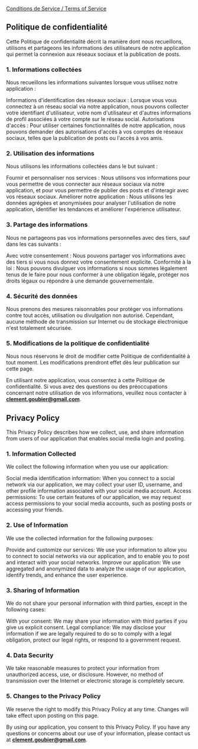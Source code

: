 [Conditions de Service / Terms of Service](TermsofService.md)

## Politique de confidentialité

Cette Politique de confidentialité décrit la manière dont nous recueillons, utilisons et partageons les informations des utilisateurs de notre application qui permet la connexion aux réseaux sociaux et la publication de posts.

### 1. Informations collectées

Nous recueillons les informations suivantes lorsque vous utilisez notre application :

Informations d'identification des réseaux sociaux : Lorsque vous vous connectez à un réseau social via notre application, nous pouvons collecter votre identifiant d'utilisateur, votre nom d'utilisateur et d'autres informations de profil associées à votre compte sur le réseau social.
Autorisations d'accès : Pour utiliser certaines fonctionnalités de notre application, nous pouvons demander des autorisations d'accès à vos comptes de réseaux sociaux, telles que la publication de posts ou l'accès à vos amis.

### 2. Utilisation des informations

Nous utilisons les informations collectées dans le but suivant :

Fournir et personnaliser nos services : Nous utilisons vos informations pour vous permettre de vous connecter aux réseaux sociaux via notre application, et pour vous permettre de publier des posts et d'interagir avec vos réseaux sociaux.
Améliorer notre application : Nous utilisons les données agrégées et anonymisées pour analyser l'utilisation de notre application, identifier les tendances et améliorer l'expérience utilisateur.

### 3. Partage des informations

Nous ne partageons pas vos informations personnelles avec des tiers, sauf dans les cas suivants :

Avec votre consentement : Nous pouvons partager vos informations avec des tiers si vous nous donnez votre consentement explicite.
Conformité à la loi : Nous pouvons divulguer vos informations si nous sommes légalement tenus de le faire pour nous conformer à une obligation légale, protéger nos droits légaux ou répondre à une demande gouvernementale.

### 4. Sécurité des données

Nous prenons des mesures raisonnables pour protéger vos informations contre tout accès, utilisation ou divulgation non autorisé. Cependant, aucune méthode de transmission sur Internet ou de stockage électronique n'est totalement sécurisée.

### 5. Modifications de la politique de confidentialité

Nous nous réservons le droit de modifier cette Politique de confidentialité à tout moment. Les modifications prendront effet dès leur publication sur cette page.

En utilisant notre application, vous consentez à cette Politique de confidentialité. Si vous avez des questions ou des préoccupations concernant notre utilisation de vos informations, veuillez nous contacter à **clement.goubier@gmail.com**.

## Privacy Policy

This Privacy Policy describes how we collect, use, and share information from users of our application that enables social media login and posting.

### 1. Information Collected

We collect the following information when you use our application:

Social media identification information: When you connect to a social network via our application, we may collect your user ID, username, and other profile information associated with your social media account.
Access permissions: To use certain features of our application, we may request access permissions to your social media accounts, such as posting posts or accessing your friends.

### 2. Use of Information

We use the collected information for the following purposes:

Provide and customize our services: We use your information to allow you to connect to social networks via our application, and to enable you to post and interact with your social networks.
Improve our application: We use aggregated and anonymized data to analyze the usage of our application, identify trends, and enhance the user experience.

### 3. Sharing of Information

We do not share your personal information with third parties, except in the following cases:

With your consent: We may share your information with third parties if you give us explicit consent.
Legal compliance: We may disclose your information if we are legally required to do so to comply with a legal obligation, protect our legal rights, or respond to a government request.

### 4. Data Security

We take reasonable measures to protect your information from unauthorized access, use, or disclosure. However, no method of transmission over the Internet or electronic storage is completely secure.

### 5. Changes to the Privacy Policy

We reserve the right to modify this Privacy Policy at any time. Changes will take effect upon posting on this page.

By using our application, you consent to this Privacy Policy. If you have any questions or concerns about our use of your information, please contact us at **clement.goubier@gmail.com**.
